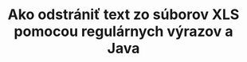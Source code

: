 ---
############################# Static ############################
layout: "auto-gen-gist"
draft: false
path: "sk/redaction/java/regex/xls"
otherformats: CSV DOC DOCM DOCX DOT DOTM DOTX PDF POT POTM PPS PPSM PPSX PPT PPTM PPTX RTF XLSM XLSX XLT XLTM XLTX  

############################# Head ############################
head_title: "Úprava XLS textu prostredníctvom regulárneho výrazu v Java"
head_description: "GroupDocs.Redactions Java API umožňuje vývojárom upravovať text z PDF DOC DOCX RTF XLSX CSV PPT PPTX a obrázkov pomocou regulárnych výrazov v Java"

############################# Header ############################
title: "Ako odstrániť text zo súborov XLS pomocou regulárnych výrazov a Java"
description: "GroupDocs.Redactions Java API umožňuje redigovať, skrývať alebo odstraňovať citlivý text z dokumentov na spracovanie textu, pracovných hárkov, prezentácií, PDFs a obrázkov pomocou regulárnych výrazov."

################### SubMenu/Download Button #####################
button:
    enable: true

############################# About ############################
about:
    enable: true
    title: "Čo je dezinfekcia textu?"
    content: |
        Úprava textu alebo dezinfekcia je proces odstránenia dôverného alebo nechceného textu alebo informácií z digitálnych dokumentov, pričom zvyšok dokumentu alebo odseku, ktorý ho obsahuje, sa ponechá nedotknutý. Redakcia pomáha používateľom, ako aj organizácii chrániť ich citlivé informácie ich skrytím alebo trvalým odstránením. Používatelia rozhrania API GroupDocs.Redaction Java teraz môžu upravovať, skrývať alebo odstraňovať citlivý text z dokumentov na spracovanie textu, pracovných hárkov, prezentácií, PDF a súborov rastrových obrázkov. Rozhranie API poskytuje širokú škálu možností a metód na úpravu súkromných informácií v dokumentoch. Podporuje vyhľadávanie a redigovanie pomocou regulárnych výrazov, používanie textových (kódy výnimiek) alebo grafických (farebné obdĺžniky) redigovania a mnohé ďalšie. Prečo to teda neskúsiť a nezautomatizovať proces úpravy dokumentov stiahnutím rozhrania API a preskúmaním jeho základných a pokročilých funkcií.

############################# Steps ############################
steps:
    enable: true
    block:
    - title_left: "Upravte XLS pomocou regulárnych výrazov v Java"
      content_left: |
        GroupDocs.Redaction umožňuje jednoducho odstrániť údaje citlivého alebo súkromného charakteru z vašich dokumentov. Najpopulárnejším prípadom redigovania je odstránenie textu z dokumentu. 

        Nasledujúci kód možno použiť na aplikáciu textovej úpravy na konkrétnu časť dokumentu pomocou regulárneho výrazu. Umožňuje používateľom nahradiť všetky čísla zodpovedajúce vzoru „AA BB CCCCCC“ modrým obdĺžnikom,

      title_right: "Odstrániť citlivé údaje z XLS"
      content_right: |
        * Vytvorte inštanciu triedy [Redactor](https://apireference.groupdocs.com/redaction/java/com.groupdocs.redaction/Redactor) a nahrajte súbor XLS
        * Vytvorte inštanciu triedy [RegexRedaction](https://apireference.groupdocs.com/redaction/java/com.groupdocs.redaction.redactions/RegexRedaction)
        * Zavolajte metódu redactor.apply s objektom triedy RegexRedaction
        * Na uloženie zmien zavolajte metódu redactor.save 

      gisthash: "6dea616a14aeeff21698dc03be62a341"
      gistfile: "RegularExpressionRedaction.java"
      
    - title_left: "Požiadavky na systém"
      content_left: |
        GroupDocs.Redaction for Java Rozhrania API sú podporované na všetkých hlavných platformách a operačných systémoch. Kompletnú príručku systémových požiadaviek nájdete na stránke [systémové požiadavky](https://docs.groupdocs.com/redaction/java/system-requirements) Pred spustením nižšie uvedeného kódu sa uistite, že máte vo svojom systéme nainštalované nasledujúce predpoklady :
        * Operačné systémy: Microsoft Windows, Linux, MacOS
        * Vývojové prostredie: NetBeans, Intellij IDEA, Eclipse atď
        * Java Runtime prostredie: J2SE 6.0 a vyššie
        * Získajte najnovšiu verziu aplikácie GroupDocs.Redaction for Java od [Maven](https://repository.groupdocs.com/webapp/#/artifacts/browse/tree/General/repo/com/groupdocs/groupdocs-redaction)
        
      title_right: "Prečo používať GroupDocs.Redaction"
      content_right: |
        * Umožnite používateľom pridávať vlastné formáty dokumentov a typy úprav
        * Na odstránenie citlivých informácií nie je potrebný žiadny ďalší softvér
        * Možnosť nastaviť vykresľovací dokument rozsahu strán ako PDF
        * Jednoduchý spôsob úpravy rôznych typov metadát: meno autora, verzia, názov, predmet, popis a mnoho ďalších
        * Extrakcia informácií o dokumente – typ súboru, počet strán atď.

############################# Demos ############################
demos:
    enable: true
############################# About Formats ############################
about_formats:
    enable: true
############################# More Formats ############################
more_formats:
    enable: true

############################# Back to top ###############################
back_to_top:
    enable: true
---
